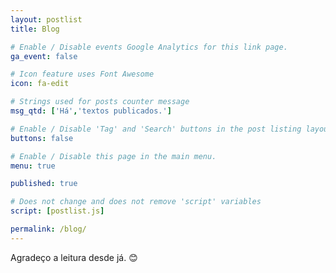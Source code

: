 ```yaml
---
layout: postlist
title: Blog

# Enable / Disable events Google Analytics for this link page.
ga_event: false

# Icon feature uses Font Awesome
icon: fa-edit

# Strings used for posts counter message
msg_qtd: ['Há','textos publicados.']

# Enable / Disable 'Tag' and 'Search' buttons in the post listing layout.
buttons: false

# Enable / Disable this page in the main menu.
menu: true

published: true

# Does not change and does not remove 'script' variables
script: [postlist.js]

permalink: /blog/
---
```


Agradeço a leitura desde já. :blush: